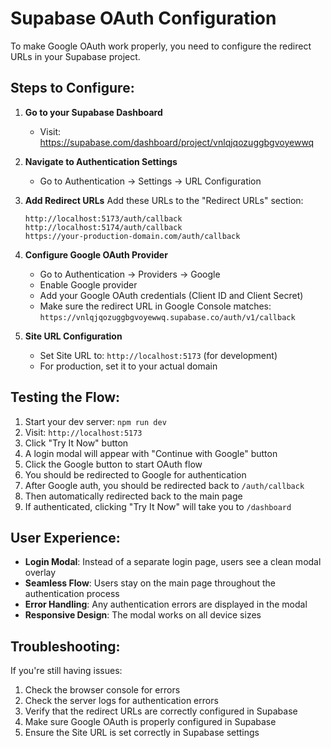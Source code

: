 # Supabase OAuth Configuration

To make Google OAuth work properly, you need to configure the redirect URLs in your Supabase project.

## Steps to Configure:

1. **Go to your Supabase Dashboard**
   - Visit: https://supabase.com/dashboard/project/vnlqjqozuggbgvoyewwq

2. **Navigate to Authentication Settings**
   - Go to Authentication → Settings → URL Configuration

3. **Add Redirect URLs**
   Add these URLs to the "Redirect URLs" section:
   ```
   http://localhost:5173/auth/callback
   http://localhost:5174/auth/callback
   https://your-production-domain.com/auth/callback
   ```

4. **Configure Google OAuth Provider**
   - Go to Authentication → Providers → Google
   - Enable Google provider
   - Add your Google OAuth credentials (Client ID and Client Secret)
   - Make sure the redirect URL in Google Console matches: `https://vnlqjqozuggbgvoyewwq.supabase.co/auth/v1/callback`

5. **Site URL Configuration**
   - Set Site URL to: `http://localhost:5173` (for development)
   - For production, set it to your actual domain

## Testing the Flow:

1. Start your dev server: `npm run dev`
2. Visit: `http://localhost:5173`
3. Click "Try It Now" button
4. A login modal will appear with "Continue with Google" button
5. Click the Google button to start OAuth flow
6. You should be redirected to Google for authentication
7. After Google auth, you should be redirected back to `/auth/callback`
8. Then automatically redirected back to the main page
9. If authenticated, clicking "Try It Now" will take you to `/dashboard`

## User Experience:

- **Login Modal**: Instead of a separate login page, users see a clean modal overlay
- **Seamless Flow**: Users stay on the main page throughout the authentication process
- **Error Handling**: Any authentication errors are displayed in the modal
- **Responsive Design**: The modal works on all device sizes

## Troubleshooting:

If you're still having issues:
1. Check the browser console for errors
2. Check the server logs for authentication errors
3. Verify that the redirect URLs are correctly configured in Supabase
4. Make sure Google OAuth is properly configured in Supabase
5. Ensure the Site URL is set correctly in Supabase settings 